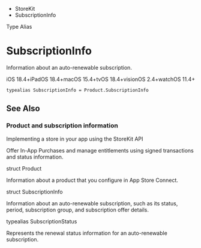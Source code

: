 

- StoreKit
-  SubscriptionInfo 

Type Alias

# SubscriptionInfo

Information about an auto-renewable subscription.

iOS 18.4+iPadOS 18.4+macOS 15.4+tvOS 18.4+visionOS 2.4+watchOS 11.4+

``` source
typealias SubscriptionInfo = Product.SubscriptionInfo
```

## See Also

### Product and subscription information

Implementing a store in your app using the StoreKit API

Offer In-App Purchases and manage entitlements using signed transactions and status information.

struct Product

Information about a product that you configure in App Store Connect.

struct SubscriptionInfo

Information about an auto-renewable subscription, such as its status, period, subscription group, and subscription offer details.

typealias SubscriptionStatus

Represents the renewal status information for an auto-renewable subscription.

